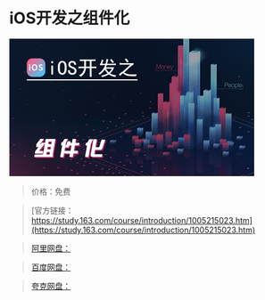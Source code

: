 # iOS开发之组件化

![img](../../../assets/study163/free/a1146a2b-8c0a-4276-bf97-77c2871239b8.png)

> 价格：免费

> [官方链接：https://study.163.com/course/introduction/1005215023.htm](https://study.163.com/course/introduction/1005215023.htm)

> [阿里网盘：]()

> [百度网盘：]()

> [夸克网盘：]()
